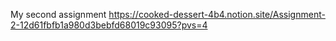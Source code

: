 My second assignment
https://cooked-dessert-4b4.notion.site/Assignment-2-12d61fbfb1a980d3bebfd68019c93095?pvs=4
